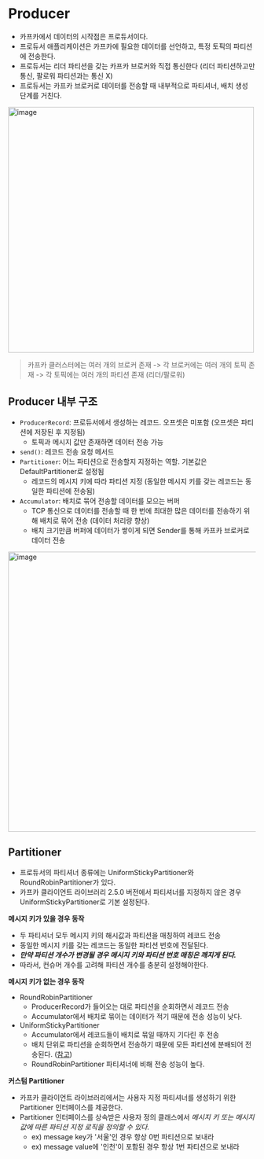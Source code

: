 # Producer
* 카프카에서 데이터의 시작점은 프로듀서이다.
* 프로듀서 애플리케이션은 카프카에 필요한 데이터를 선언하고, 특정 토픽의 파티션에 전송한다.
* 프로듀서는 리더 파티션을 갖는 카프카 브로커와 직접 통신한다 (리더 파티션하고만 통신, 팔로워 파티션과는 통신 X)
* 프로듀서는 카프카 브로커로 데이터를 전송할 때 내부적으로 파티셔너, 배치 생성 단계를 거친다.

<img width="500" alt="image" src="https://github.com/twoosky/TIL/assets/50009240/c820ae83-4f55-4356-8786-d70fa6ed3b31">


> 카프카 클러스터에는 여러 개의 브로커 존재 -> 각 브로커에는 여러 개의 토픽 존재 -> 각 토픽에는 여러 개의 파티션 존재 (리더/팔로워)

## Producer 내부 구조
* `ProducerRecord`: 프로듀서에서 생성하는 레코드. 오프셋은 미포함 (오프셋은 파티션에 저장된 후 지정됨)
  * 토픽과 메시지 값만 존재하면 데이터 전송 가능
* `send()`: 레코드 전송 요청 메서드
* `Partitioner`: 어느 파티션으로 전송할지 지정하는 역할. 기본값은 DefaultPartitioner로 설정됨
  * 레코드의 메시지 키에 따라 파티션 지정 (동일한 메시지 키를 갖는 레코드는 동일한 파티션에 전송됨)
* `Accumulator`: 배치로 묶어 전송할 데이터를 모으는 버퍼
  * TCP 통신으로 데이터를 전송할 때 한 번에 최대한 많은 데이터를 전송하기 위해 배치로 묶어 전송 (데이터 처리량 향상)
  * 배치 크기만큼 버퍼에 데이터가 쌓이게 되면 Sender를 통해 카프카 브로커로 데이터 전송

<img width="570" alt="image" src="https://github.com/twoosky/TIL/assets/50009240/959d16e5-a768-4c87-970b-3853f6472047">

## Partitioner
* 프로듀서의 파티셔너 종류에는 UniformStickyPartitioner와 RoundRobinPartitioner가 있다.
* 카프카 클라이언트 라이브러리 2.5.0 버전에서 파티셔너를 지정하지 않은 경우 UniformStickyPartitioner로 기본 설정된다.

**메시지 키가 있을 경우 동작**
* 두 파티셔너 모두 메시지 키의 해시값과 파티션을 매칭하여 레코드 전송
* 동일한 메시지 키를 갖는 레코드는 동일한 파티션 번호에 전달된다.
* ***만약 파티션 개수가 변경될 경우 메시지 키와 파티션 번호 매칭은 깨지게 된다.***
* 따라서, 컨슈머 개수를 고려해 파티션 개수를 충분히 설정해야한다.

**메시지 키가 없는 경우 동작**
* RoundRobinPartitioner
  * ProducerRecord가 들어오는 대로 파티션을 순회하면서 레코드 전송
  * Accumulator에서 배치로 묶이는 데이터가 적기 때문에 전송 성능이 낮다.
* UniformStickyPartitioner
  * Accumulator에서 레코드들이 배치로 묶일 때까지 기다린 후 전송
  * 배치 단위로 파티션을 순회하면서 전송하기 때문에 모든 파티션에 분배되어 전송된다. ([참고](https://blog.voidmainvoid.net/360))
  * RoundRobinPartitioner 파티셔너에 비해 전송 성능이 높다.

**커스텀 Partitioner**
* 카프카 클라이언트 라이브러리에서는 사용자 지정 파티셔너를 생성하기 위한 Partitioner 인터페이스를 제공한다.
* Partitioner 인터페이스를 상속받은 사용자 정의 클래스에서 *메시지 키 또는 메시지 값에 따른 파티션 지정 로직을 정의할 수 있다.*
  * ex) message key가 '서울'인 경우 항상 0번 파티션으로 보내라
  * ex) message value에 '인천'이 포함된 경우 항상 1번 파티션으로 보내라
